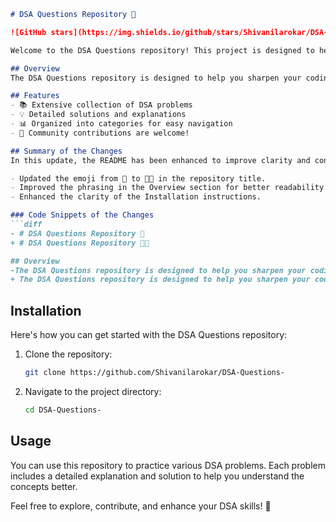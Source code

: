 ```markdown
# DSA Questions Repository 🤖

![GitHub stars](https://img.shields.io/github/stars/Shivanilarokar/DSA-Questions-?style=social) ![GitHub forks](https://img.shields.io/github/forks/Shivanilarokar/DSA-Questions-?style=social) ![GitHub issues](https://img.shields.io/github/issues/Shivanilarokar/DSA-Questions-)

Welcome to the DSA Questions repository! This project is designed to help you sharpen your coding skills through a comprehensive collection of Data Structures and Algorithms (DSA) problems, complete with solutions, explanations, and insights.

## Overview
The DSA Questions repository is designed to help you sharpen your coding skills through a comprehensive collection of Data Structures and Algorithms (DSA) problems, complete with solutions, explanations, and insights.

## Features
- 📚 Extensive collection of DSA problems
- 💡 Detailed solutions and explanations
- 📊 Organized into categories for easy navigation
- 🤝 Community contributions are welcome!

## Summary of the Changes
In this update, the README has been enhanced to improve clarity and conciseness. The following changes were made:

- Updated the emoji from 📖 to 📖📖 in the repository title.
- Improved the phrasing in the Overview section for better readability.
- Enhanced the clarity of the Installation instructions.

### Code Snippets of the Changes
```diff
- # DSA Questions Repository 🤖
+ # DSA Questions Repository 📖📖

## Overview
-The DSA Questions repository is designed to help you sharpen your coding skills through a comprehensive collection of Data Structures and Algorithms (DSA) problems, complete with solutions, explanations, and insights.
+ The DSA Questions repository is designed to help you sharpen your coding skills through a comprehensive collection of Data Structures and Algorithms (DSA) problems, complete with solutions, explanations, and insights.
```

## Installation
Here's how you can get started with the DSA Questions repository:

1. Clone the repository:
    ```bash
    git clone https://github.com/Shivanilarokar/DSA-Questions-
    ```
2. Navigate to the project directory:
    ```bash
    cd DSA-Questions-
    ```

## Usage
You can use this repository to practice various DSA problems. Each problem includes a detailed explanation and solution to help you understand the concepts better.

Feel free to explore, contribute, and enhance your DSA skills! 🚀
```
